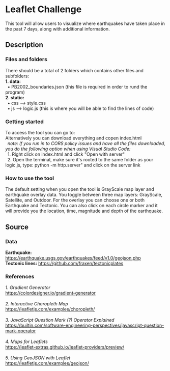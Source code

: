 
# Leaflet Challenge
This tool will allow users to visualize where earthquakes have taken place in the past 7 days, along with additional information.

## Description

### Files and folders
There should be a total of 2 folders which contains other files and subfolders:
<br>**1. data:**
<br>&ensp;• PB2002_boundaries.json (this file is required in order to rund the program)
<br>**2. static:**
<br>&ensp;• css --> style.css
<br>&ensp;• js --> logic.js (this is where you will be able to find the lines of code)

### Getting started
To access the tool you can go to:
<br> Alternatively you can download everything and copen index.html
<br>&ensp;*note: If you run in to CORS policy issues and have all the files downloaded, you do the following option when using Visual Studio Code:*
<br>&ensp;1. Right click on index.html and click "Open with server"
<br>&ensp;2. Open the terminal, make sure it's rooted to the same folder as your logic.js, type: python -m http.server" and click on the server link 

### How to use the tool
The default setting when you open the tool is GrayScale map layer and earthquake overlay data. You toggle between three map layers: GrayScale, Satellite, and Outdoor. For the overlay you can choose one or both Earthquake and Tectonic. You can also click on each circle marker and it will provide you the location, time, magnitude and depth of the earthquake. 

## Source
### Data
**Earthquake:** https://earthquake.usgs.gov/earthquakes/feed/v1.0/geojson.php
<br>**Tectonic lines:** https://github.com/fraxen/tectonicplates
<br>

### References
*1. Gradient Generator*
<br>https://colordesigner.io/gradient-generator
<br>
<br>*2. Interactive Choropleth Map*
<br>https://leafletjs.com/examples/choropleth/
<br>
<br>*3. JavaScript Question Mark (?) Operator Explained*
<br>https://builtin.com/software-engineering-perspectives/javascript-question-mark-operator
<br>
<br>*4. Maps for Leaflets*
<br>https://leaflet-extras.github.io/leaflet-providers/preview/
<br>
<br>*5. Using GeoJSON with Leaflet*
<br>https://leafletjs.com/examples/geojson/












